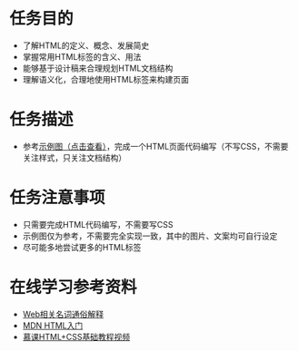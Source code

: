 # 任务目的
*	了解HTML的定义、概念、发展简史
*	掌握常用HTML标签的含义、用法
*	能够基于设计稿来合理规划HTML文档结构
*	理解语义化，合理地使用HTML标签来构建页面

# 任务描述
*	参考[示例图（点击查看）](http://7xrp04.com1.z0.glb.clouddn.com/task_1_1_1.jpg)，完成一个HTML页面代码编写（不写CSS，不需要关注样式，只关注文档结构）

# 任务注意事项
*	只需要完成HTML代码编写，不需要写CSS
*	示例图仅为参考，不需要完全实现一致，其中的图片、文案均可自行设定
*	尽可能多地尝试更多的HTML标签

# 在线学习参考资料
*	[Web相关名词通俗解释](https://www.zhihu.com/question/22689579)
*	[MDN HTML入门](https://developer.mozilla.org/zh-CN/docs/Web/Guide/HTML/Introduction)
*	[慕课HTML+CSS基础教程视频](http://www.imooc.com/learn/9)
